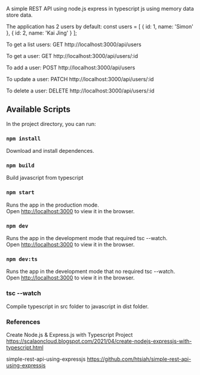 A simple REST API using node.js express in typescript js using memory data store data.

The application has 2 users by default:
const users = [
{ id: 1, name: 'Simon' },
{ id: 2, name: 'Kai Jing' }
];

To get a list users:
GET http://localhost:3000/api/users

To get a user:
GET http://localhost:3000/api/users/:id

To add a user:
POST http://localhost:3000/api/users

To update a user:
PATCH http://localhost:3000/api/users/:id

To delete a user:
DELETE http://localhost:3000/api/users/:id

## Available Scripts

In the project directory, you can run:

### `npm install`

Download and install dependences.

### `npm build`

Build javascript from typescript

### `npm start`

Runs the app in the production mode.<br />
Open [http://localhost:3000](http://localhost:3000) to view it in the browser.

### `npm dev`

Runs the app in the development mode that required tsc --watch.<br />
Open [http://localhost:3000](http://localhost:3000) to view it in the browser.

### `npm dev:ts`

Runs the app in the development mode that no required tsc --watch.<br />
Open [http://localhost:3000](http://localhost:3000) to view it in the browser.

### tsc --watch

Compile typescript in src folder to javascript in dist folder.

### References

Create Node.js & Express.js with Typescript Project
https://scalaoncloud.blogspot.com/2021/04/create-nodejs-expressjs-with-typescript.html

simple-rest-api-using-expressjs
https://github.com/htsiah/simple-rest-api-using-expressjs
